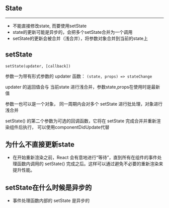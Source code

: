 ## State
---
- 不能直接修改state, 而要使用setState
- state的更新可能是异步的，会把多个setState合并为一个调用
- setState的更新会被合并（浅合并），将参数对象合并到当前的state上


## setState
```
setState(updater, [callback])
```
参数一为带有形式参数的 updater 函数：
```(state, props) => stateChange```

updater 的返回值会与 当前state 进行浅合并，参数state,props在使用时是最新值

参数一也可以是一个对象， 同一周期内会对多个 setState 进行批处理，对象进行浅合并

setState() 的第二个参数为可选的回调函数，它将在 setState 完成合并并重新渲染组件后执行， 可以使用componentDidUpdate代替

## 为什么不直接更新state
- 在开始重新渲染之前，React 会有意地进行“等待”，直到所有在组件的事件处理函数内调用的 setState() 完成之后。这样可以通过避免不必要的重新渲染来提升性能。

## setState在什么时候是异步的
- 事件处理函数内部的 setState 是异步的